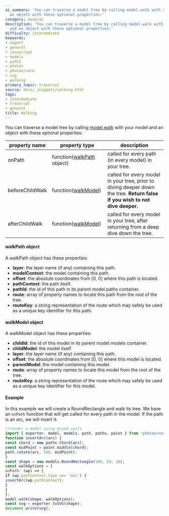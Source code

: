 ```yaml
---
ai_summary: 'You can traverse a model tree by calling model.walk with your model and
  an object with these optional properties:'
category: General
description: 'You can traverse a model tree by calling model.walk with your model
  and an object with these optional properties:'
difficulty: intermediate
keywords:
- export
- general
- javascript
- models
- paths
- photon
- photon/core
- svg
- walking
primary_topic: traversal
source: docs/_snippets/walking.html
tags:
- intermediate
- traversal
- general
title: Walking
---
```

You can traverse a model tree by calling [model.walk](/docs/api/modules/model.md#walk) with your model and an object with these optional properties:

| property name | property type | description |
| --- | --- | --- |
| onPath | function([walkPath](/docs/api/interfaces/makerjs.iwalkpath.md#content) object) | called for every path (in every model) in your tree. |
| beforeChildWalk | function([walkModel](/docs/api/interfaces/makerjs.iwalkmodel.md#content)) | called for every model in your tree, prior to diving deeper down the tree. **Return false if you wish to not dive deeper.** |
| afterChildWalk | function([walkModel](/docs/api/interfaces/makerjs.iwalkmodel.md#content)) | called for every model in your tree, after returning from a deep dive down the tree. |

#### walkPath object

A walkPath object has these properties:

* **layer**: the layer name (if any) containing this path.
* **modelContext**: the model containing this path.
* **offset**: the absolute coordinates from [0, 0] where this path is located.
* **pathContext**: the path itself.
* **pathId**: the id of this path in its parent model.paths container.
* **route**: array of property names to locate this path from the root of the tree.
* **routeKey**: a string representation of the route which may safely be used as a unique key identifier for this path.

#### walkModel object

A walkModel object has these properties:

* **childId**: the id of this model in its parent model.models container.
* **childModel**: the model itself
* **layer**: the layer name (if any) containing this path.
* **offset**: the absolute coordinates from [0, 0] where this model is located.
* **parentModel**: the model containing this model.
* **route**: array of property names to locate this model from the root of the tree.
* **routeKey**: a string representation of the route which may safely be used as a unique key identifier for this model.

#### Example

In this example we will create a RoundRectangle and walk its tree. We have an `onPath` function that will get called for every path in the model. If the path is an arc, we will invert it:

```javascript
//render a model using mixed units
import { exporter, model, models, path, paths, point } from 'photon/core';
function invertArc(arc) {
const chord = new paths.Chord(arc);
const midPoint = point.middle(chord);
path.rotate(arc, 180, midPoint);
}
const shape = new models.RoundRectangle(100, 50, 10);
const walkOptions = {
onPath: (wp) => {
if (wp.pathContext.type === 'arc') {
invertArc(wp.pathContext);
}
}
};
model.walk(shape, walkOptions);
const svg = exporter.toSVG(shape);
document.write(svg);
```
